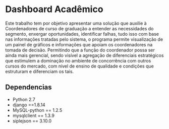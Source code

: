 Dashboard Acadêmico
===============

Este trabalho tem por objetivo apresentar uma solução que auxilie à Coordenadores de curso de graduação a entender as necessidades do segmento, enxergar oportunidades, identificar falhas, tudo isso com base nas informações tratadas pelo sistema, o programa permite visualização de um painel de gráficos e informações que apoiam os coordenadores na tomada de decisão. Permitindo que a função do coordenador possa ser ainda mais gerencial, sendo visível a agregação de diferenciais estratégicos que estimulem a dominação no ambiente de concorrência com outros cursos do mercado, com nível de ensino de qualidade e condições que estruturam e diferenciam os tais.

Dependencias
------------

* Python 2.7
* django ==1.8.14
* MySQL-python == 1.2.5
* mysqlclient == 1.3.9
* siplejson == 3.10.0



